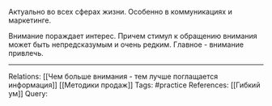 Актуально во всех сферах жизни. Особенно в коммуникациях и маркетинге. 

Внимание пораждает интерес. Причем стимул к обращению внимания может быть непредсказумым и очень редким. Главное - внимание привлечь. 

___
Relations: [[Чем больше внимания - тем лучше поглащается информация]] [[Методики продаж]] 
Tags: #practice 
References: [[Гибкий ум]] 
Query: 